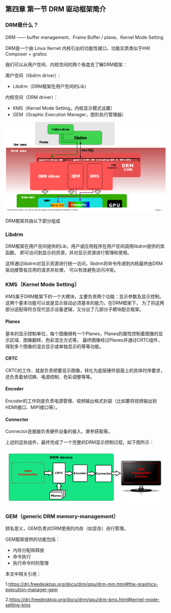 ## 第四章 第一节 DRM 驱动框架简介



### DRM是什么？


DRM —— buffer management、Frame Buffer / plane、Kernel Mode Setting

DRM是一个由 Linux Kernel 内核引出的功能性接口，功能实质类似于HW Composer + gralloc



我们可以从用户空间、内核空间的两个角度去了解DRM框架：

用户空间（libdrm driver）：

- Libdrm（DRM框架在用户空间的Lib）

内核空间（DRM driver）：

- KMS（Kernel Mode Setting，内核显示模式设置）
- GEM（Graphic Execution Manager，图形执行管理器）



![broken](framework_drm.png)



DRM框架共由以下部分组成

### Libdrm

DRM框架在用户空间提供的Lib，用户或应用程序在用户空间调用libdrm提供的库函数， 即可访问到显示的资源，并对显示资源进行管理和使用。

这样通过libdrm对显示资源进行统一访问，libdrm将命令传递到内核最终由DRM驱动接管各应用的请求并处理， 可以有效避免访问冲突。

### KMS（Kernel Mode Setting）

KMS属于DRM框架下的一个大模块，主要负责两个功能：显示参数及显示控制。 这两个基本功能可以说是显示驱动必须基本的能力，在DRM框架下， 为了将这两部分适配得符合现代显示设备逻辑，又分出了几部分子模块配合框架。

#### Planes

基本的显示控制单位，每个图像拥有一个Planes，Planes的属性控制着图像的显示区域、图像翻转、色彩混合方式等， 最终图像经过Planes并通过CRTC组件，得到多个图像的混合显示或单独显示的等等功能。

#### CRTC

CRTC的工作，就是负责把要显示图像，转化为底层硬件层面上的具体时序要求，还负责着帧切换、电源控制、色彩调整等等。

#### Encoder

Encoder的工作则是负责电源管理、视频输出格式封装（比如要将视频输出到HDMI接口、MIPI接口等）。

#### Connector

Connector连接器负责硬件设备的接入、屏参获取等。

上述的这些组件，最终完成了一个完整的DRM显示控制过程，如下图所示：



![broken](framework_drm1.png)





### GEM（generic DRM memory-management）

顾名思义，GEM负责对DRM使用的内存（如显存）进行管理。

GEM框架提供的功能包括：

- 内存分配和释放
- 命令执行
- 执行命令时的管理













本文中相关引用：



1.https://dri.freedesktop.org/docs/drm/gpu/drm-mm.html#the-graphics-execution-manager-gem

2.https://dri.freedesktop.org/docs/drm/gpu/drm-kms.html#kernel-mode-setting-kms
